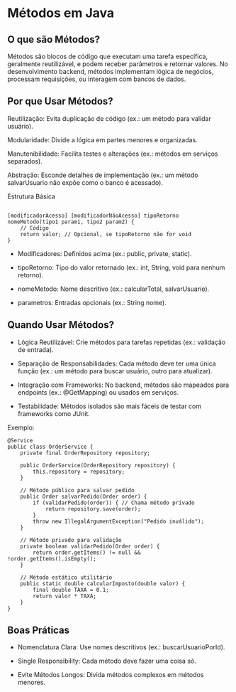# Métodos em Java

## O que são Métodos?
Métodos são blocos de código que executam uma tarefa específica, geralmente reutilizável, e podem receber parâmetros e retornar valores. No desenvolvimento backend, métodos implementam lógica de negócios, processam requisições, ou interagem com bancos de dados.

## Por que Usar Métodos?
Reutilização: Evita duplicação de código (ex.: um método para validar usuário).

Modularidade: Divide a lógica em partes menores e organizadas.

Manutenibilidade: Facilita testes e alterações (ex.: métodos em serviços separados).

Abstração: Esconde detalhes de implementação (ex.: um método salvarUsuario não expõe como o banco é acessado).

Estrutura Básica
````

[modificadorAcesso] [modificadorNãoAcesso] tipoRetorno nomeMetodo(tipo1 param1, tipo2 param2) {
    // Código
    return valor; // Opcional, se tipoRetorno não for void
}

````
* Modificadores: Definidos acima (ex.: public, private, static).

* tipoRetorno: Tipo do valor retornado (ex.: int, String, void para nenhum retorno).

* nomeMetodo: Nome descritivo (ex.: calcularTotal, salvarUsuario).

* parametros: Entradas opcionais (ex.: String nome).

## Quando Usar Métodos?
* Lógica Reutilizável: Crie métodos para tarefas repetidas (ex.: validação de entrada).

* Separação de Responsabilidades: Cada método deve ter uma única função (ex.: um método para buscar usuário, outro para atualizar).

* Integração com Frameworks: No backend, métodos são mapeados para endpoints (ex.: @GetMapping) ou usados em serviços.

* Testabilidade: Métodos isolados são mais fáceis de testar com frameworks como JUnit.

Exemplo:

````
@Service
public class OrderService {
    private final OrderRepository repository;

    public OrderService(OrderRepository repository) {
        this.repository = repository;
    }

    // Método público para salvar pedido
    public Order salvarPedido(Order order) {
        if (validarPedido(order)) { // Chama método privado
            return repository.save(order);
        }
        throw new IllegalArgumentException("Pedido inválido");
    }

    // Método privado para validação
    private boolean validarPedido(Order order) {
        return order.getItems() != null && !order.getItems().isEmpty();
    }

    // Método estático utilitário
    public static double calcularImposto(double valor) {
        final double TAXA = 0.1;
        return valor * TAXA;
    }
}
````


## Boas Práticas
* Nomenclatura Clara: Use nomes descritivos (ex.: buscarUsuarioPorId).

* Single Responsibility: Cada método deve fazer uma coisa só.

* Evite Métodos Longos: Divida métodos complexos em métodos menores.





